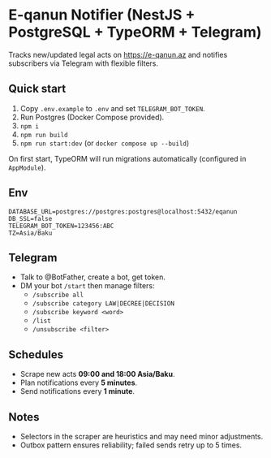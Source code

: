 # E-qanun Notifier (NestJS + PostgreSQL + TypeORM + Telegram)

Tracks new/updated legal acts on https://e-qanun.az and notifies subscribers via Telegram with flexible filters.

## Quick start

1. Copy `.env.example` to `.env` and set `TELEGRAM_BOT_TOKEN`.
2. Run Postgres (Docker Compose provided).
3. `npm i`
4. `npm run build`
5. `npm run start:dev` (or `docker compose up --build`)

On first start, TypeORM will run migrations automatically (configured in `AppModule`).

## Env

```
DATABASE_URL=postgres://postgres:postgres@localhost:5432/eqanun
DB_SSL=false
TELEGRAM_BOT_TOKEN=123456:ABC
TZ=Asia/Baku
```

## Telegram

- Talk to @BotFather, create a bot, get token.
- DM your bot `/start` then manage filters:
  - `/subscribe all`
  - `/subscribe category LAW|DECREE|DECISION`
  - `/subscribe keyword <word>`
  - `/list`
  - `/unsubscribe <filter>`

## Schedules

- Scrape new acts **09:00 and 18:00 Asia/Baku**.
- Plan notifications every **5 minutes**.
- Send notifications every **1 minute**.

## Notes

- Selectors in the scraper are heuristics and may need minor adjustments.
- Outbox pattern ensures reliability; failed sends retry up to 5 times.
